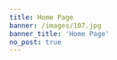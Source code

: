 ```yaml
---
title: Home Page
banner: /images/107.jpg
banner_title: 'Home Page'
no_post: true
---
```

<MainContent />